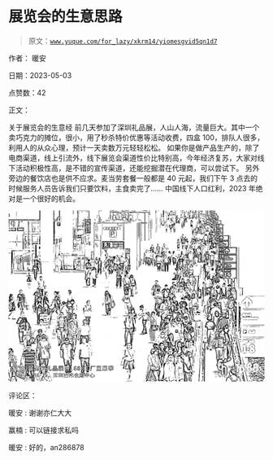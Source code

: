 # 展览会的生意思路

> 原文：[`www.yuque.com/for_lazy/xkrm14/yiomesgvid5qn1d7`](https://www.yuque.com/for_lazy/xkrm14/yiomesgvid5qn1d7)

作者： 暖安

日期：2023-05-03

点赞数：42

正文：

关于展览会的生意经 前几天参加了深圳礼品展，人山人海，流量巨大。其中一个卖巧克力的摊位，很小，用了秒杀特价优惠等活动收费，四盒 100，排队人很多，利用人的从众心理，预计一天卖数万元轻轻松松。 如果你是做产品生产的，除了电商渠道，线上引流外，线下展览会渠道性价比特别高，今年经济复苏，大家对线下活动积极性高，是不错的宣传渠道，还能挖掘潜在代理商，可以尝试下。 另外旁边的餐饮店也是供不应求。麦当劳套餐一般都是 40 元起，我们下午 3 点去的时候服务人员告诉我们只要饮料，主食卖完了…… 中国线下人口红利，2023 年绝对是一个很好的机会。

![](img/bd2214e866fa0bc72f8748d170bde07f.png)  

评论区：

暖安 : 谢谢亦仁大大

赢楠 : 可以链接求私吗

暖安 : 好的，an286878



